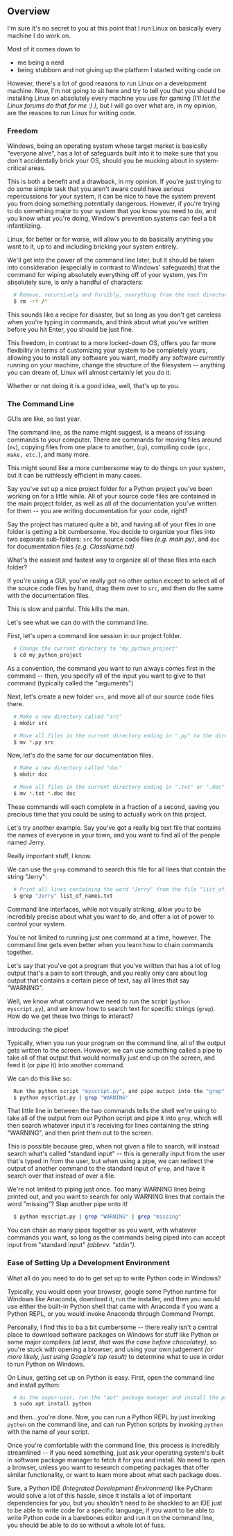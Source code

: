 ## Overview

I'm sure it's no secret to you at this point that I run Linux on basically every machine I do work on.

Most of it comes down to

- me being a nerd
- being stubborn and not giving up the platform I started writing code on

However, there's a lot of good reasons to run Linux on a development machine. Now, I'm not going to
sit here and try to tell you that you should be installing Linux on absolutely every machine you use for gaming _(I'll
let the Linux forums do that for me :) )_, but I will go over what are, in my opinion, are the reasons to run Linux for
writing code.

### Freedom

Windows, being an operating system whose target market is basically "everyone alive", has a lot of safeguards built into
it to make sure that you don't accidentally brick your OS, should you be mucking about in system-critical areas.

This is both a benefit and a drawback, in my opinion. If you're just trying to do some simple task that you aren't aware
could have serious repercussions for your system, it can be nice to have the system prevent you from doing something
potentially dangerous. However, if you're trying to do something major to your system that you know you need to do, and
you know what you're doing, Window's prevention systems can feel a bit infantilizing.

Linux, for better or for worse, will allow you to do basically anything you want to it, up to and including bricking
your system entirely.

We'll get into the power of the command line later, but it should be taken into consideration (especially in contrast to
Windows' safeguards) that the command for wiping absolutely everything off of your system, yes I'm absolutely sure, is
only a handful of characters:

```bash
  # Remove, recursively and forcibly, everything from the root directory
  $ rm -rf /*
```

This sounds like a recipe for disaster, but so long as you don't get careless when you're typing in commands, and think
about what you've written before you hit Enter, you should be just fine.

This freedom, in contrast to a more locked-down OS, offers you far more flexibility in terms of customizing your system
to be completely yours, allowing you to install any software you want, modify any software currently running on your
machine, change the structure of the filesystem -- anything you can dream of, Linux will almost certainly let you do it.

Whether or not doing it is a good idea, well, that's up to you.

### The Command Line

GUIs are like, so last year.

The command line, as the name might suggest, is a means of issuing commands to your computer. There are commands for
moving files around (`mv`), copying files from one place to another, (`cp`), compiling code (`gcc, make, etc.`), and
many more.

This might sound like a more cumbersome way to do things on your system, but it can be ruthlessly efficient in many
cases.

Say you've set up a nice project folder for a Python project you've been working on for a little while. All of your source
code files are contained in the main project folder, as well as all of the documentation you've written for them -- you
are writing documentation for your code, right?

Say the project has matured quite a bit, and having all of your files in one folder is getting a bit cumbersome. You
decide to organize your files into two separate sub-folders: `src` for source code files _(e.g. main.py)_, and `doc` for
documentation files _(e.g. ClassName.txt)_

What's the easiest and fastest way to organize all of these files into each folder?

If you're using a GUI, you've really got no other option except to select all of the source code files by hand, drag
them over to `src`, and then do the same with the documentation files.

This is slow and painful. This kills the man.

Let's see what we can do with the command line.

First, let's open a command line session in our project folder.

```bash
  # Change the current directory to "my_python_project"
  $ cd my_python_project 
```

As a convention, the command you want to run always comes first in the command -- then, you specify all of the input you
want to give to that command (typically called the "arguments")

Next, let's create a new folder `src`, and move all of our source code files there.

```bash
  # Make a new directory called "src"
  $ mkdir src

  # Move all files in the current directory ending in ".py" to the directory "src"
  $ mv *.py src
```

Now, let's do the same for our documentation files.

```bash
  # Make a new directory called "doc"
  $ mkdir doc

  # Move all files in the current directory ending in ".txt" or ".doc" to the directory "src"
  $ mv *.txt *.doc doc
```

These commands will each complete in a fraction of a second, saving you precious time that you could be using to
actually work on this project.

Let's try another example. Say you've got a really big text file that contains the names of everyone in your town, and
you want to find all of the people named Jerry.

Really important stuff, I know.

We can use the `grep` command to search this file for all lines that contain the string "Jerry":

```bash
  # Print all lines containing the word "Jerry" from the file "list_of_names.txt"
  $ grep "Jerry" list_of_names.txt 
```

Command line interfaces, while not visually striking, allow you to be incredibly precise about what you want to do, and
offer a lot of power to control your system.

You're not limited to running just one command at a time, however. The command line gets even better when you learn how
to chain commands together.

Let's say that you've got a program that you've written that has a lot of log output that's a pain to sort through, and
you really only care about log output that contains a certain piece of text, say all lines that say "WARNING".

Well, we know what command we need to run the script (`python myscript.py`), and we know how to search text for specific
strings (`grep`). How do we get these two things to interact?

Introducing: the pipe!

Typically, when you run your program on the command line, all of the output gets written to the screen. However, we can
use something called a pipe to take all of that output that would normally just end up on the screen, and feed it (or
_pipe_ it) into another command.

We can do this like so:

```bash
  Run the python script "myscript.py", and pipe output into the "grep" command, which is looking for the string "WARNING"
  $ python myscript.py | grep "WARNING"
```

That little line in between the two commands tells the shell we're using to take all of the output from our Python
script and pipe it into `grep`, which will then search whatever input it's receiving for lines containing the string
"WARNING", and then print them out to the screen.

This is possible because grep, when not given a file to search, will instead search what's called "standard input" --
this is generally input from the user that's typed in from the user, but when using a pipe, we can redirect the output
of another command to the standard input of `grep`, and have it search over that instead of over a file.

We're not limited to piping just once. Too many WARNING lines being printed out, and you want to search for only WARNING
lines that contain the word "missing"? Slap another pipe onto it!

```bash
  $ python myscript.py | grep "WARNING" | grep "missing"
```

You can chain as many pipes together as you want, with whatever commands you want, so long as the commands being piped
into can accept input from "standard input" _(abbrev. "stdin")_.

### Ease of Setting Up a Development Environment

What all do you need to do to get set up to write Python code in Windows?

Typically, you would open your browser, google some Python runtime for Windows like Anaconda, download it, run the
installer, and then you would use either the built-in Python shell that came with Anaconda if you want a Python REPL, or
you would invoke Anaconda through Command Prompt.

Personally, I find this to ba a bit cumbersome -- there really isn't a central place to download software packages on
Windows for stuff like Python or some major compilers _(at least, that was the case before chocolatey)_, so you're stuck
with opening a browser, and using your own judgement _(or more likely, just using Google's top result)_ to determine
what to use in order to run Python on Windows.

On Linux, getting set up on Python is easy. First, open the command line and install python:

```bash
  # As the super-user, run the "apt" package manager and install the package "python"
  $ sudo apt install python
```

and then...you're done. Now, you can run a Python REPL by just invoking `python` on the command line, and can run Python
scripts by invoking `python` with the name of your script.

Once you're comfortable with the command line, this process is incredibly streamlined -- if you need something, just ask
your operating system's built in software package manager to fetch it for you and install. No need to open a browser,
unless you want to research competing packages that offer similar functionality, or want to learn more about what each
package does.

Sure, a Python IDE _(Integrated Development Environment)_ like PyCharm would solve a lot of this hassle, since it
installs a lot of important dependencies for you, but you shouldn't need to be shackled to an IDE just to be able to 
write code for a specific language; if you want to be able to write Python code in a barebones editor and run it on the
command line, you should be able to do so without a whole lot of fuss.
